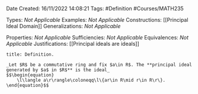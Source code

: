 <div class="topSpace"></div>

Date Created: 16/11/2022 14:08:21
Tags: #Definition #Courses/MATH235

Types: _Not Applicable_
Examples: _Not Applicable_
Constructions: [[Principal Ideal Domain]]
Generalizations: _Not Applicable_

Properties: _Not Applicable_
Sufficiencies: _Not Applicable_
Equivalences: _Not Applicable_
Justifications: [[Principal ideals are ideals]]

``` ad-Definition
title: Definition.

_Let $R$ be a commutative ring and fix $a\in R$. The **principal ideal generated by $a$ in $R$** is the ideal_
$$\begin{equation}
    \l\langle a\r\rangle\coloneqq\l\{ar\in R\mid r\in R\r\}.
\end{equation}$$

```
